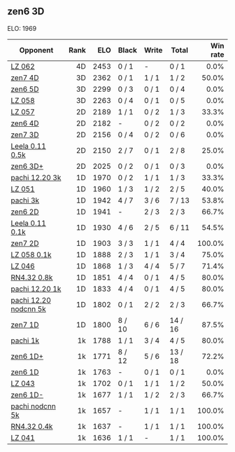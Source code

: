 ## zen6 3D ##

ELO: 1969

Opponent | Rank | ELO | Black | Write | Total | Win rate
---------|-----:|----:|-------|-------|-------|-------:
[LZ 062](LZ%20062.md) | 4D | 2453 | 0 / 1 | - | 0 / 1 | 0.0%
[zen7 4D](zen7%204D.md) | 3D | 2362 | 0 / 1 | 1 / 1 | 1 / 2 | 50.0%
[zen6 5D](zen6%205D.md) | 3D | 2299 | 0 / 3 | 0 / 1 | 0 / 4 | 0.0%
[LZ 058](LZ%20058.md) | 3D | 2263 | 0 / 4 | 0 / 1 | 0 / 5 | 0.0%
[LZ 057](LZ%20057.md) | 2D | 2189 | 1 / 1 | 0 / 2 | 1 / 3 | 33.3%
[zen6 4D](zen6%204D.md) | 2D | 2182 | - | 0 / 2 | 0 / 2 | 0.0%
[zen7 3D](zen7%203D.md) | 2D | 2156 | 0 / 4 | 0 / 2 | 0 / 6 | 0.0%
[Leela 0.11 0.5k](Leela%200.11%200.5k.md) | 2D | 2150 | 2 / 7 | 0 / 1 | 2 / 8 | 25.0%
[zen6 3D+](zen6%203D+.md) | 2D | 2025 | 0 / 2 | 0 / 1 | 0 / 3 | 0.0%
[pachi 12.20 3k](pachi%2012.20%203k.md) | 1D | 1970 | 0 / 2 | 1 / 1 | 1 / 3 | 33.3%
[LZ 051](LZ%20051.md) | 1D | 1960 | 1 / 3 | 1 / 2 | 2 / 5 | 40.0%
[pachi 3k](pachi%203k.md) | 1D | 1942 | 4 / 7 | 3 / 6 | 7 / 13 | 53.8%
[zen6 2D](zen6%202D.md) | 1D | 1941 | - | 2 / 3 | 2 / 3 | 66.7%
[Leela 0.11 0.1k](Leela%200.11%200.1k.md) | 1D | 1930 | 4 / 6 | 2 / 5 | 6 / 11 | 54.5%
[zen7 2D](zen7%202D.md) | 1D | 1903 | 3 / 3 | 1 / 1 | 4 / 4 | 100.0%
[LZ 058 0.1k](LZ%20058%200.1k.md) | 1D | 1888 | 2 / 3 | 1 / 1 | 3 / 4 | 75.0%
[LZ 046](LZ%20046.md) | 1D | 1868 | 1 / 3 | 4 / 4 | 5 / 7 | 71.4%
[RN4.32 0.8k](RN4.32%200.8k.md) | 1D | 1851 | 4 / 4 | 0 / 1 | 4 / 5 | 80.0%
[pachi 12.20 1k](pachi%2012.20%201k.md) | 1D | 1833 | 4 / 4 | 0 / 1 | 4 / 5 | 80.0%
[pachi 12.20 nodcnn 5k](pachi%2012.20%20nodcnn%205k.md) | 1D | 1802 | 0 / 1 | 2 / 2 | 2 / 3 | 66.7%
[zen7 1D](zen7%201D.md) | 1D | 1800 | 8 / 10 | 6 / 6 | 14 / 16 | 87.5%
[pachi 1k](pachi%201k.md) | 1k | 1788 | 1 / 1 | 3 / 4 | 4 / 5 | 80.0%
[zen6 1D+](zen6%201D+.md) | 1k | 1771 | 8 / 12 | 5 / 6 | 13 / 18 | 72.2%
[zen6 1D](zen6%201D.md) | 1k | 1763 | - | 0 / 1 | 0 / 1 | 0.0%
[LZ 043](LZ%20043.md) | 1k | 1702 | 0 / 1 | 1 / 1 | 1 / 2 | 50.0%
[zen6 1D-](zen6%201D-.md) | 1k | 1677 | 1 / 1 | 1 / 2 | 2 / 3 | 66.7%
[pachi nodcnn 5k](pachi%20nodcnn%205k.md) | 1k | 1657 | - | 1 / 1 | 1 / 1 | 100.0%
[RN4.32 0.4k](RN4.32%200.4k.md) | 1k | 1637 | - | 1 / 1 | 1 / 1 | 100.0%
[LZ 041](LZ%20041.md) | 1k | 1636 | 1 / 1 | - | 1 / 1 | 100.0%
